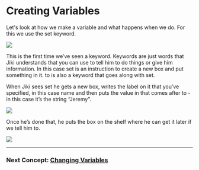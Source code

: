 # Creating Variables

Let's look at how we make a variable and what happens when we do. For this we use the set keyword.

<img src="https://assets.exercism.org/bootcamp/diagrams/set-variable-1.png" class="diagram"/>

This is the first time we’ve seen a keyword. Keywords are just words that Jiki understands that you can use to tell him to do things or give him information. In this case set is an instruction to create a new box and put something in it. to is also a keyword that goes along with set.

When Jiki sees set he gets a new box, writes the label on it that you’ve specified, in this case name and then puts the value in that comes after to - in this case it’s the string “Jeremy”.

<img src="https://assets.exercism.org/bootcamp/diagrams/set-variable-2.png" class="diagram"/>

Once he’s done that, he puts the box on the shelf where he can get it later if we tell him to.

<img src="https://assets.exercism.org/bootcamp/diagrams/set-variable-3.png" class="diagram"/>

---

### Next Concept: [Changing Variables](./variables-changing.md)
